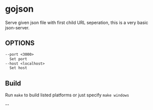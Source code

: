 # gojson

Serve given json file with first child URL seperation, this is a very basic json-server.

## OPTIONS

```txt
--port <3000>
  Set port
--host <localhost>
  Set host
```

## Build

Run `make` to build listed platforms or just specify `make windows`

--
